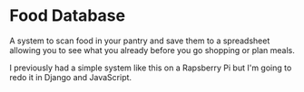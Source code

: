 # Food Database
A system to scan food in your pantry and save them to a spreadsheet allowing you to see what you already before you go shopping or plan meals.

I previously had a simple system like this on a Rapsberry Pi but I'm going to redo it in Django and JavaScript.